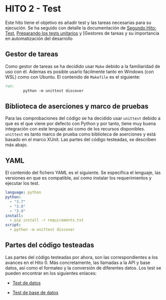 # HITO 2 - Test

Este hito tiene el objetivo es añadir test y las tareas necesarias para su ejecución. Se ha seguido con detalle la documentación de [Segundo Hito: Test](http://jj.github.io/CC/documentos/proyecto/2.Tests.html), [Preparando los tests unitarios](https://jj.github.io/curso-tdd/temas/tests-unitarios-organizaci%C3%B3n.html) y [Gestores de tareas y su importancia en automatización del desarrollo

## Gestor de tareas

Como gestor de tareas se ha decidido usar `Make` debido a la familiaridad de uso con él. Ademas es posible usarlo fácilmente tanto en Windows (con WSL) como con Ubuntu. El contenido de `Makefile` es el siguiente:

```makefile
run:
        python -m unittest discover
```

## Biblioteca de aserciones y marco de pruebas

Para las comprobaciones del código se ha decidido usar `unittest` debido a que es el que viene por defecto con Python y por tanto, tiene muy buena integración con este lenguaje así como de los recursos disponibles. `unittest` es tanto marco de prueba como biblioteca de aserciones y está basado en el marco XUnit. Las partes del código testeadas, se describen más abajo.

## YAML

El contenido del fichero YAML es el siguiente. Se especifica el lenguaje, las versiones en que es compatible, así como instalar los requerimientos y ejecutar los test. 

> 

```yaml
language: python
python:
  - "3.7"
  - "3.8"
  - "3.9"
install:
  - pip install -r requirements.txt
script:
  - python -m unittest discover
```

## Partes del código testeadas

Las partes del código testeadas por ahora, son las correspondientes a los avances en el Hito 0. Más concretamente, las llamadas a la API y base datos, así como el formateo  y la conversión de diferentes datos. Los test se pueden encontrar en los siguientes enlaces:

- [Test de datos](https://github.com/SrArtur/CC_22-23/blob/main/test/test_data.py)

- [Test de base de datos](https://github.com/SrArtur/CC_22-23/blob/main/test/test_database.py)
